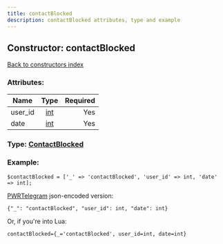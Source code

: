 ```yaml
---
title: contactBlocked
description: contactBlocked attributes, type and example
---
```

## Constructor: contactBlocked  
[Back to constructors index](index.md)



### Attributes:

| Name     |    Type       | Required |
|----------|:-------------:|---------:|
|user\_id|[int](../types/int.md) | Yes|
|date|[int](../types/int.md) | Yes|



### Type: [ContactBlocked](../types/ContactBlocked.md)


### Example:

```
$contactBlocked = ['_' => 'contactBlocked', 'user_id' => int, 'date' => int];
```  

[PWRTelegram](https://pwrtelegram.xyz) json-encoded version:

```
{"_": "contactBlocked", "user_id": int, "date": int}
```


Or, if you're into Lua:  


```
contactBlocked={_='contactBlocked', user_id=int, date=int}

```


